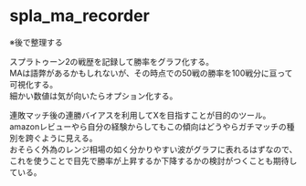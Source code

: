 # spla_ma_recorder

※後で整理する

スプラトゥーン2の戦歴を記録して勝率をグラフ化する。  
MAは語弊があるかもしれないが、その時点での50戦の勝率を100戦分に亘って可視化する。  
細かい数値は気が向いたらオプション化する。  

連敗マッチ後の連勝バイアスを利用してXを目指すことが目的のツール。  
amazonレビューやら自分の経験からしてもこの傾向はどうやらガチマッチの種別を跨ぐように見える。  
おそらく外為のレンジ相場の如く分かりやすい波がグラフに表れるはずなので、  
これを使うことで目先で勝率が上昇するか下降するかの検討がつくことも期待している。
